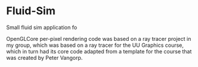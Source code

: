 # Fluid-Sim

Small fluid sim application fo

OpenGLCore per-pixel rendering code was based on a ray tracer project in my group,
which was based on a ray tracer for the UU Graphics course, which in turn had its
core code adapted from a template for the course that was created by Peter Vangorp.
